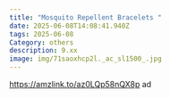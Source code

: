 ```yaml
---
title: "Mosquito Repellent Bracelets "
date: 2025-06-08T14:08:41.940Z
tags: 2025-06-08
Category: others
description: 9.xx
image: img/71saoxhcp2l._ac_sl1500_.jpg
---
```

https://amzlink.to/az0LQp58nQX8p   ad